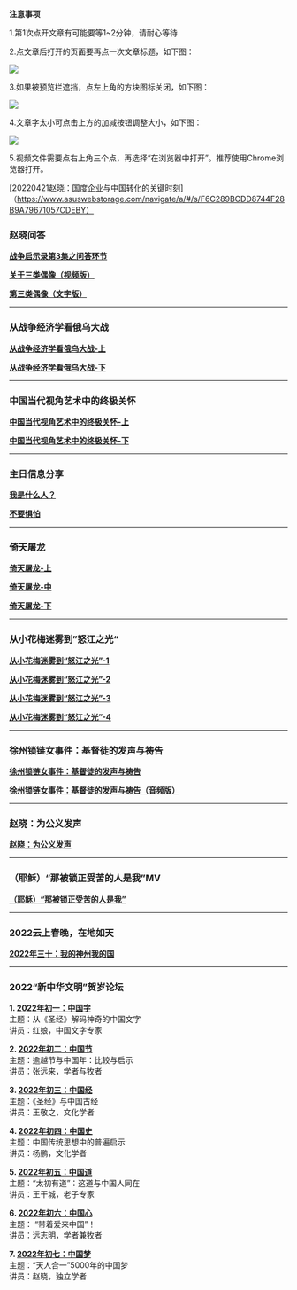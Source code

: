 **注意事项**

1.第1次点开文章有可能要等1~2分钟，请耐心等待

2.点文章后打开的页面要再点一次文章标题，如下图：

![](https://pic.imgdb.cn/item/6258dd50239250f7c52b29d5.jpg)

3.如果被预览栏遮挡，点左上角的方块图标关闭，如下图：

![](https://pic.imgdb.cn/item/6258dd56239250f7c52b3637.jpg)

4.文章字太小可点击上方的加减按钮调整大小，如下图：

![](https://pic.imgdb.cn/item/6258dd5b239250f7c52b3e47.jpg)

5.视频文件需要点右上角三个点，再选择“在浏览器中打开”。推荐使用Chrome浏览器打开。



[20220421赵晓：国度企业与中国转化的关键时刻]（https://www.asuswebstorage.com/navigate/a/#/s/F6C289BCDD8744F28B9A79671057CDEBY）
### 赵晓问答
**[战争启示录第3集之问答环节](https://ipfs.slang.cx/ipfs/bafybeices3mu4oh4bmucmpscikppq3viagqnigjitayvrkbuj4srkfgdre/%E6%88%98%E4%BA%89%E5%90%AF%E7%A4%BA%E5%BD%95%E7%AC%AC3%E9%9B%86%EF%BC%9A%E4%B8%9C%E6%AD%A3%E6%95%99%E5%BE%92%E6%99%AE%E4%BA%AC%E4%B8%8E%E7%AC%AC%E4%B8%89%E7%B1%BB%E5%B4%87%E6%8B%9C%E4%B9%8B%E9%97%AE%E7%AD%94%E7%8E%AF%E8%8A%82.mp4)**

**[关于三类偶像（视频版）](https://ipfs.slang.cx/ipfs/bafybeief52cuts3yg7yxorip4e6sg2tmics66tnp4gbae3ijhswkcvofty/%E5%85%B3%E4%BA%8E%E4%B8%89%E7%B1%BB%E5%81%B6%E5%83%8F.mp4)**

**[第三类偶像（文字版）](https://www.asuswebstorage.com/navigate/a/#/s/7EC0E20540204E4A9A9653E584F2D0B6Y)**

---

### 从战争经济学看俄乌大战

**[从战争经济学看俄乌大战-上](https://ipfs.slang.cx/ipfs/bafybeib3igmtkod3kvnkfkhubk7sn2eskzk7gkdh3hdajhpto5x3mu5evi/%E4%BB%8E%E6%88%98%E4%BA%89%E7%BB%8F%E6%B5%8E%E5%AD%A6%E7%9C%8B%E4%BF%84%E4%B9%8C%E5%A4%A7%E6%88%98/%E4%BB%8E%E6%88%98%E4%BA%89%E7%BB%8F%E6%B5%8E%E5%AD%A6%E7%9C%8B%E4%BF%84%E4%B9%8C%E5%A4%A7%E6%88%98-1.mp4)**

**[从战争经济学看俄乌大战-下](https://ipfs.slang.cx/ipfs/bafybeib3igmtkod3kvnkfkhubk7sn2eskzk7gkdh3hdajhpto5x3mu5evi/%E4%BB%8E%E6%88%98%E4%BA%89%E7%BB%8F%E6%B5%8E%E5%AD%A6%E7%9C%8B%E4%BF%84%E4%B9%8C%E5%A4%A7%E6%88%98/%E4%BB%8E%E6%88%98%E4%BA%89%E7%BB%8F%E6%B5%8E%E5%AD%A6%E7%9C%8B%E4%BF%84%E4%B9%8C%E5%A4%A7%E6%88%98-2.mp4)**

---

### 中国当代视角艺术中的终极关怀

**[中国当代视角艺术中的终极关怀-上](https://ipfs.slang.cx/ipfs/bafybeienhfzn4lpt6kke56pydg7f7vl3nng6yqkgzfug46gkowytzomxni/%E4%B8%AD%E5%9B%BD%E5%BD%93%E4%BB%A3%E8%A7%86%E8%A7%92%E8%89%BA%E6%9C%AF%E4%B8%AD%E7%9A%84%E7%BB%88%E6%9E%81%E5%85%B3%E6%80%80/%E4%B8%AD%E5%9B%BD%E5%BD%93%E4%BB%A3%E8%A7%86%E8%A7%92%E8%89%BA%E6%9C%AF%E4%B8%AD%E7%9A%84%E7%BB%88%E6%9E%81%E5%85%B3%E6%80%80-%E4%B8%8A.mp4)**

**[中国当代视角艺术中的终极关怀-下](https://ipfs.slang.cx/ipfs/bafybeienhfzn4lpt6kke56pydg7f7vl3nng6yqkgzfug46gkowytzomxni/%E4%B8%AD%E5%9B%BD%E5%BD%93%E4%BB%A3%E8%A7%86%E8%A7%92%E8%89%BA%E6%9C%AF%E4%B8%AD%E7%9A%84%E7%BB%88%E6%9E%81%E5%85%B3%E6%80%80/%E4%B8%AD%E5%9B%BD%E5%BD%93%E4%BB%A3%E8%A7%86%E8%A7%92%E8%89%BA%E6%9C%AF%E4%B8%AD%E7%9A%84%E7%BB%88%E6%9E%81%E5%85%B3%E6%80%80-%E4%B8%8B.mp4)**

---

### 主日信息分享

**[我是什么人？](https://ipfs.slang.cx/ipfs/bafybeicazzhfqn7eafn7svbqqczhmbw4x2lwkn3pow3sxh3c5bflu4df2a/%E6%96%B0%E5%BB%BA%E6%96%87%E4%BB%B6%E5%A4%B9/%E2%80%9C%E6%88%91%E6%98%AF%E4%BB%80%E4%B9%88%E4%BA%BA%EF%BC%9F%E2%80%9D.mp4)**

**[不要惧怕](https://ipfs.slang.cx/ipfs/bafybeicazzhfqn7eafn7svbqqczhmbw4x2lwkn3pow3sxh3c5bflu4df2a/%E6%96%B0%E5%BB%BA%E6%96%87%E4%BB%B6%E5%A4%B9/%E2%80%9D%E4%B8%8D%E8%A6%81%E6%83%A7%E6%80%95%E2%80%9C%EF%BC%88%E4%B8%BB%E6%97%A5%E4%BF%A1%E6%81%AF%E5%88%86%E4%BA%AB%EF%BC%89.mp4)**

---

### 倚天屠龙

**[倚天屠龙-上](https://ipfs.slang.cx/ipfs/bafybeicr5riaql2yy265nxmas2n3j3y23buzay7e7tqejv6t273dksjms4/%E5%80%9A%E5%A4%A9%E5%B1%A0%E9%BE%99/%E5%80%9A%E5%A4%A9%E5%B1%A0%E9%BE%99-%E4%B8%8A.mp4)**

**[倚天屠龙-中](https://ipfs.slang.cx/ipfs/bafybeicr5riaql2yy265nxmas2n3j3y23buzay7e7tqejv6t273dksjms4/%E5%80%9A%E5%A4%A9%E5%B1%A0%E9%BE%99/%E5%80%9A%E5%A4%A9%E5%B1%A0%E9%BE%99-%E4%B8%AD.mp4)**

**[倚天屠龙-下](https://ipfs.slang.cx/ipfs/bafybeicr5riaql2yy265nxmas2n3j3y23buzay7e7tqejv6t273dksjms4/%E5%80%9A%E5%A4%A9%E5%B1%A0%E9%BE%99/%E5%80%9A%E5%A4%A9%E5%B1%A0%E9%BE%99-%E4%B8%8B.mp4)**

---

### 从小花梅迷雾到”怒江之光“

**[从小花梅迷雾到“怒江之光”-1](https://ipfs.slang.cx/ipfs/bafybeifztugs7vhcat75wlzkklaqpez7ksiss4g2qypngbdepsg7xndevy/njzg/%E6%80%92%E6%B1%9F%E4%B9%8B%E5%85%891.mp4)**

**[从小花梅迷雾到“怒江之光”-2](https://ipfs.slang.cx/ipfs/bafybeifztugs7vhcat75wlzkklaqpez7ksiss4g2qypngbdepsg7xndevy/njzg/%E6%80%92%E6%B1%9F%E4%B9%8B%E5%85%892.mp4)**

**[从小花梅迷雾到“怒江之光”-3](https://ipfs.slang.cx/ipfs/bafybeid2dqwjrkvwkyzobzdaf3ew7uzwpn5ecp2hwdhzgbut32krzwsrua/%E6%80%92%E6%B1%9F%E4%B9%8B%E5%85%89/%E6%80%92%E6%B1%9F%E4%B9%8B%E5%85%89%E4%B8%AD.mp4)**

**[从小花梅迷雾到“怒江之光”-4](https://ipfs.slang.cx/ipfs/bafybeid2dqwjrkvwkyzobzdaf3ew7uzwpn5ecp2hwdhzgbut32krzwsrua/%E6%80%92%E6%B1%9F%E4%B9%8B%E5%85%89/%E6%80%92%E6%B1%9F%E4%B9%8B%E5%85%89%E4%B8%8B.mp4)**

---
### 徐州锁链女事件：基督徒的发声与祷告

**[徐州锁链女事件：基督徒的发声与祷告](https://ipfs.slang.cx/ipfs/bafybeieuteprrdzosvex6avjdiieit4cbhvllouxv3szmggprf7vzj4xvy/%E9%93%81%E9%93%BE%E5%A5%B3.mp4)**

**[徐州锁链女事件：基督徒的发声与祷告（音频版）](https://ipfs.slang.cx/ipfs/bafybeifyffa64j6y56jec5l26vzdg6aougws7zn3pdcjczvxdwe2lbnfse/0217GGGY.mp3)**

---
### 赵晓：为公义发声

**[赵晓：为公义发声](https://ipfs.slang.cx/ipfs/bafybeiedvdqifdoskohvrn4bf4nbuxw7kcslh24lrwxd7jyaf6sp7ea3pa/%E8%B5%B5%E6%99%93%EF%BC%9A%E4%B8%BA%E5%85%AC%E4%B9%89%E5%8F%91%E5%A3%B0.mp4)**

---
### （耶稣）“那被锁正受苦的人是我”MV

**[（耶稣）“那被锁正受苦的人是我”](https://ipfs.slang.cx/ipfs/bafybeigx6uxs5x5hk2re227fdspfflqzdcc4pp3cp76mgmyqkk72uvhjti/%E9%93%81%E9%94%81%E9%93%81%E9%94%81.mp4)**

---

### 2022云上春晚，在地如天

**[2022年三十：我的神州我的国](https://ipfs.slang.cx/ipfs/bafybeia5vlsr7guh5x7vhnypjsnfta2carvum5o5wgvbvrnpisx7ej7waa/%E5%B9%B4%E4%B8%89%E5%8D%81%EF%BC%9A%E4%BA%91%E4%B8%8A%E6%98%A5%E6%99%9A.mp4)**

---

### 2022“新中华文明”贺岁论坛

**1. [2022年初一：中国字](https://ipfs.slang.cx/ipfs/bafybeifjiyftmlqhgm74jnfnxqmahjtasvcumwfskeer4fkd6fiduo5hey/%E5%B9%B4%E5%88%9D%E4%B8%80%EF%BC%9A%E4%B8%AD%E5%9B%BD%E5%AD%97.mp4)**
<br>主题：从《圣经》解码神奇的中国文字
<br>讲员：红娘，中国文字专家

**2. [2022年初二：中国节](https://ipfs.slang.cx/ipfs/bafybeia4j552pzb32o4dqxlpuxqjycp4kigu6spfh4jtvfwartvs2mdube/%E5%B9%B4%E5%88%9D%E4%BA%8C%EF%BC%9A%E4%B8%AD%E5%9B%BD%E5%B9%B4.mp4)**
<br>主题：逾越节与中国年：比较与启示
<br>讲员：张远来，学者与牧者

**3. [2022年初三：中国经](https://ipfs.slang.cx/ipfs/bafybeidmaqr7os5hx3ky6jg2vwfpzlxogmsa3ti5734til5ei6h6j5vr34/%E5%B9%B4%E5%88%9D%E4%B8%89%EF%BC%9A%E4%B8%AD%E5%9B%BD%E7%BB%8F.mp4)**
<br>主题：《圣经》与中国古经
<br>讲员：王敬之，文化学者

**4. [2022年初四：中国史](https://ipfs.slang.cx/ipfs/bafybeif4cvfokekbvui4wh5iqxxlzs7j5pmj67yn5jq43wrsiaxrix5snu/%E5%B9%B4%E5%88%9D%E5%9B%9B%EF%BC%9A%E4%B8%AD%E5%9B%BD%E5%8F%B2.mp4)**
<br>主题：中国传统思想中的普遍启示
<br>讲员：杨鹏，文化学者

**5. [2022年初五：中国道](https://ipfs.slang.cx/ipfs/bafybeidklsu4kb4snwgrqquajwk2augug2bjhheezamivsclf2zgm7dudy/%E5%B9%B4%E5%88%9D%E4%BA%94%EF%BC%9A%E4%B8%AD%E5%9B%BD%E9%81%93.mp4)**
<br>主题：“太初有道”：这道与中国人同在
<br>讲员：王干城，老子专家

**6. [2022年初六：中国心](https://ipfs.slang.cx/ipfs/bafybeidvam7gpwe43sliohtvkbzvhvx7s33nbemmjhlsas2m2i3pfjjbzu/%E5%B9%B4%E5%88%9D%E5%85%AD%EF%BC%9A%E4%B8%AD%E5%9B%BD%E5%BF%83.mp4)**
<br>主题： “带着爱来中国”！
<br>讲员：远志明，学者兼牧者

**7. [2022年初七：中国梦](https://ipfs.slang.cx/ipfs/bafybeiac3sj63tfh77rj3wti7l4qb4e2ouwnck6mj2qruipx2xbv7t2jeu/%E5%B9%B4%E5%88%9D%E4%B8%83%EF%BC%9A%E4%B8%AD%E5%9B%BD%E6%A2%A6.mp4)**
<br>主题：“天人合一”5000年的中国梦
<br>讲员：赵晓，独立学者
